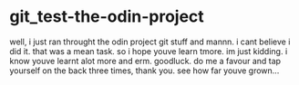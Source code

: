 # git_test-the-odin-project
well, i just ran throught the odin project git stuff and mannn. i cant believe i did it. that was a mean task. so i hope youve learn tmore. im just kidding. i know youve learnt alot more and erm. goodluck.
do me a favour and tap yourself on the back three times, thank you.
see how far youve grown...
